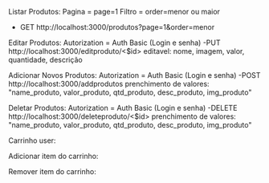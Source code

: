 Listar Produtos:
Pagina = page=1
Filtro = order=menor ou maior
- GET http://localhost:3000/produtos?page=1&order=menor

Editar Produtos:
Autorization = Auth Basic (Login e senha)
-PUT http://localhost:3000/editproduto/<$id>
 editavel: nome, imagem, valor, quantidade, descrição

Adicionar Novos Produtos:
Autorization = Auth Basic (Login e senha)
-POST http://localhost:3000/addprodutos
 prenchimento de valores: "name_produto, valor_produto, qtd_produto, desc_produto, img_produto"
 
Deletar Produtos:
Autorization = Auth Basic (Login e senha)
-DELETE http://localhost:3000/deleteproduto/<$id>
 prenchimento de valores: "name_produto, valor_produto, qtd_produto, desc_produto, img_produto"

Carrinho user:


Adicionar item do carrinho:


Remover item do carrinho:

